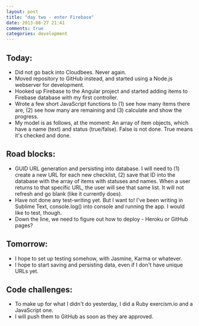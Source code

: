 ```yaml
---
layout: post
title: "day two - enter Firebase"
date: 2013-08-27 21:41
comments: true
categories: development
---
```


## Today:
- Did not go back into Cloudbees. Never again.
- Moved repository to GitHub instead, and started using a Node.js webserver for development.
- Hooked up Firebase to the Angular project and started adding items to Firebase database with my first controller.
- Wrote a few short JavaScript functions to (1) see how many items there are, (2) see how many are remaining and (3) calculate and show the progress.
- My model is as follows, at the moment: An array of item objects, which have a name (text) and status (true/false). False is not done. True means it's checked and done.

## Road blocks:
- GUID URL generation and persisting into database. I will need to (1) create a new URL for each new checklist, (2) save that ID into the database with the array of items with statuses and names. When a user returns to that specific URL, the user will see that same list. It will not refresh and go blank (like it currently does).
- Have not done any test-writing yet. But I want to! I've been writing in Sublime Text, console.log() into console and running the app. I would like to test, though.
- Down the line, we need to figure out how to deploy - Heroku or GitHub pages?

## Tomorrow:
- I hope to set up testing somehow, with Jasmine, Karma or whatever.
- I hope to start saving and persisting data, even if I don't have unique URLs yet.

## Code challenges:
- To make up for what I didn't do yesterday, I did a Ruby exercism.io and a JavaScript one.
- I will push them to GitHub as soon as they are approved.
